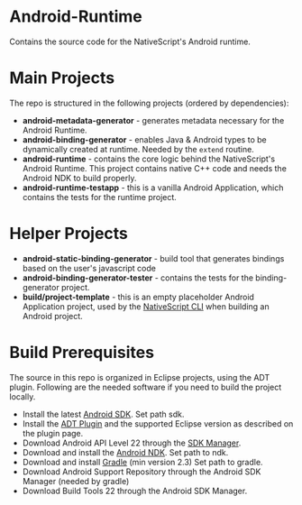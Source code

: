 # Android-Runtime
Contains the source code for the NativeScript's Android runtime.

# Main Projects
The repo is structured in the following projects (ordered by dependencies):

* **android-metadata-generator** - generates metadata necessary for the Android Runtime.
* **android-binding-generator** - enables Java & Android types to be dynamically created at runtime. Needed by the `extend` routine.
* **android-runtime** - contains the core logic behind the NativeScript's Android Runtime. This project contains native C++ code and needs the Android NDK to build properly.
* **android-runtime-testapp** - this is a vanilla Android Application, which contains the tests for the runtime project.

# Helper Projects

* **android-static-binding-generator** - build tool that generates bindings based on the user's javascript code
* **android-binding-generator-tester** - contains the tests for the binding-generator project.
* **build/project-template** - this is an empty placeholder Android Application project, used by the [NativeScript CLI](https://github.com/NativeScript/nativescript-cli) when building an Android project.

# Build Prerequisites
The source in this repo is organized in Eclipse projects, using the ADT plugin. Following are the needed software if you need to build the project locally.

* Install the latest [Android SDK](http://developer.android.com/sdk/index.html#Other). Set path sdk.
* Install the [ADT Plugin](http://developer.android.com/tools/sdk/eclipse-adt.html) and the supported Eclipse version as described on the plugin page.
* Download Android API Level 22 through the [SDK Manager](http://developer.android.com/tools/help/sdk-manager.html).
* Download and install the [Android NDK](https://developer.android.com/tools/sdk/ndk/index.html). Set path to ndk.
* Download and install [Gradle](https://gradle.org/) (min version 2.3) Set path to gradle.
* Download Android Support Repository through the Android SDK Manager (needed by gradle)
* Download Build Tools 22 through the Android SDK Manager.
